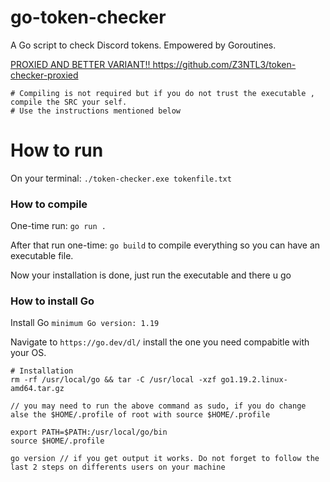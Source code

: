 # go-token-checker
A Go script to check Discord tokens. Empowered by Goroutines.

<a href="https://github.com/Z3NTL3/token-checker-proxied"> PROXIED AND BETTER VARIANT!! </a>
https://github.com/Z3NTL3/token-checker-proxied

```
# Compiling is not required but if you do not trust the executable , compile the SRC your self. 
# Use the instructions mentioned below
```

# How to run
On your terminal:
```./token-checker.exe tokenfile.txt```

### How to compile
One-time run:
```go run .```

After that run one-time:
``go build`` to compile everything so you can have an executable file.

Now your installation is done, just run the executable and there u go


### How to install Go
Install Go ``minimum Go version: 1.19``

Navigate to ``https://go.dev/dl/`` install the one you need compabitle with your OS.

```
# Installation
rm -rf /usr/local/go && tar -C /usr/local -xzf go1.19.2.linux-amd64.tar.gz 

// you may need to run the above command as sudo, if you do change alse the $HOME/.profile of root with source $HOME/.profile

export PATH=$PATH:/usr/local/go/bin
source $HOME/.profile

go version // if you get output it works. Do not forget to follow the last 2 steps on differents users on your machine
```
